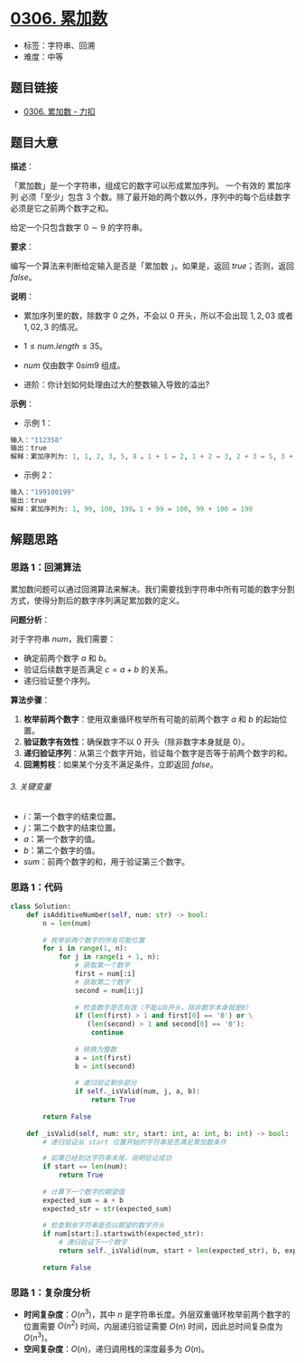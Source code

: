 # [0306. 累加数](https://leetcode.cn/problems/additive-number/)

- 标签：字符串、回溯
- 难度：中等

## 题目链接

- [0306. 累加数 - 力扣](https://leetcode.cn/problems/additive-number/)

## 题目大意

**描述**：

「累加数」是一个字符串，组成它的数字可以形成累加序列。
一个有效的 累加序列 必须「至少」包含 $3$ 个数。除了最开始的两个数以外，序列中的每个后续数字必须是它之前两个数字之和。

给定一个只包含数字 $0 \sim 9$ 的字符串。

**要求**：

编写一个算法来判断给定输入是否是「累加数 」。如果是，返回 $true$；否则，返回 $false$。

**说明**：

- 累加序列里的数，除数字 $0$ 之外，不会以 $0$ 开头，所以不会出现 $1, 2, 03$ 或者 $1, 02, 3$ 的情况。
- $1 \le num.length \le 35$。
- $num$ 仅由数字 $0 sim 9$ 组成。

- 进阶：你计划如何处理由过大的整数输入导致的溢出?

**示例**：

- 示例 1：

```python
输入："112358"
输出：true 
解释：累加序列为: 1, 1, 2, 3, 5, 8 。1 + 1 = 2, 1 + 2 = 3, 2 + 3 = 5, 3 + 5 = 8
```

- 示例 2：

```python
输入："199100199"
输出：true 
解释：累加序列为: 1, 99, 100, 199。1 + 99 = 100, 99 + 100 = 199
```

## 解题思路

### 思路 1：回溯算法

累加数问题可以通过回溯算法来解决。我们需要找到字符串中所有可能的数字分割方式，使得分割后的数字序列满足累加数的定义。

**问题分析**：

对于字符串 $num$，我们需要：

- 确定前两个数字 $a$ 和 $b$。
- 验证后续数字是否满足 $c = a + b$ 的关系。
- 递归验证整个序列。

**算法步骤**：

1. **枚举前两个数字**：使用双重循环枚举所有可能的前两个数字 $a$ 和 $b$ 的起始位置。
2. **验证数字有效性**：确保数字不以 $0$ 开头（除非数字本身就是 $0$）。
3. **递归验证序列**：从第三个数字开始，验证每个数字是否等于前两个数字的和。
4. **回溯剪枝**：如果某个分支不满足条件，立即返回 $false$。

###### 3. 关键变量

- $i$：第一个数字的结束位置。
- $j$：第二个数字的结束位置。
- $a$：第一个数字的值。
- $b$：第二个数字的值。
- $sum$：前两个数字的和，用于验证第三个数字。

### 思路 1：代码

```python
class Solution:
    def isAdditiveNumber(self, num: str) -> bool:
        n = len(num)
        
        # 枚举前两个数字的所有可能位置
        for i in range(1, n):
            for j in range(i + 1, n):
                # 获取第一个数字
                first = num[:i]
                # 获取第二个数字
                second = num[i:j]
                
                # 检查数字是否有效（不能以0开头，除非数字本身就是0）
                if (len(first) > 1 and first[0] == '0') or \
                   (len(second) > 1 and second[0] == '0'):
                    continue
                
                # 转换为整数
                a = int(first)
                b = int(second)
                
                # 递归验证剩余部分
                if self._isValid(num, j, a, b):
                    return True
        
        return False
    
    def _isValid(self, num: str, start: int, a: int, b: int) -> bool:
        # 递归验证从 start 位置开始的字符串是否满足累加数条件

        # 如果已经到达字符串末尾，说明验证成功
        if start == len(num):
            return True
        
        # 计算下一个数字的期望值
        expected_sum = a + b
        expected_str = str(expected_sum)
        
        # 检查剩余字符串是否以期望的数字开头
        if num[start:].startswith(expected_str):
            # 递归验证下一个数字
            return self._isValid(num, start + len(expected_str), b, expected_sum)
        
        return False
```

### 思路 1：复杂度分析

- **时间复杂度**：$O(n^3)$，其中 $n$ 是字符串长度。外层双重循环枚举前两个数字的位置需要 $O(n^2)$ 时间，内层递归验证需要 $O(n)$ 时间，因此总时间复杂度为 $O(n^3)$。
- **空间复杂度**：$O(n)$，递归调用栈的深度最多为 $O(n)$。

